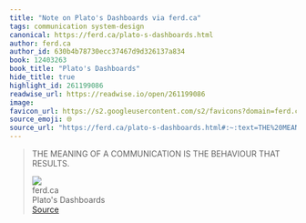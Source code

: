 ```yaml
---
title: "Note on Plato's Dashboards via ferd.ca"
tags: communication system-design
canonical: https://ferd.ca/plato-s-dashboards.html
author: ferd.ca
author_id: 630b4b78730ecc37467d9d326137a834
book: 12403263
book_title: "Plato's Dashboards"
hide_title: true
highlight_id: 261199086
readwise_url: https://readwise.io/open/261199086
image: 
favicon_url: https://s2.googleusercontent.com/s2/favicons?domain=ferd.ca
source_emoji: 🌐
source_url: "https://ferd.ca/plato-s-dashboards.html#:~:text=THE%20MEANING%20OF,BEHAVIOUR%20THAT%20RESULTS."
---
```


> THE MEANING OF A COMMUNICATION IS THE BEHAVIOUR THAT RESULTS.
> <div class="quoteback-footer"><div class="quoteback-avatar"><img class="mini-favicon" src="https://s2.googleusercontent.com/s2/favicons?domain=ferd.ca"></div><div class="quoteback-metadata"><div class="metadata-inner"><span style="display:none">FROM:</span><div aria-label="ferd.ca" class="quoteback-author"> ferd.ca</div><div aria-label="Plato's Dashboards" class="quoteback-title"> Plato's Dashboards</div></div></div><div class="quoteback-backlink"><a target="_blank" aria-label="go to the full text of this quotation" rel="noopener" href="https://ferd.ca/plato-s-dashboards.html#:~:text=THE%20MEANING%20OF,BEHAVIOUR%20THAT%20RESULTS." class="quoteback-arrow"> Source</a></div></div>